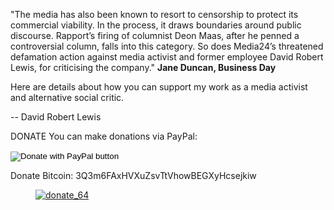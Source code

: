 "The media has also been known to resort to censorship to protect its commercial viability. In the process, it draws boundaries around public discourse. Rapport’s firing of columnist Deon Maas, after he penned a controversial column, falls into this category. So does Media24’s threatened defamation action against media activist and former employee David Robert Lewis, for criticising the company." **Jane Duncan, Business Day**

Here are details about how you can support my work as a media activist and alternative social critic.

-- David Robert Lewis

DONATE
You can make donations via PayPal:

<form action="https://www.paypal.com/donate" method="post" target="_top">
<input type="hidden" name="hosted_button_id" value="4Q2MNYKNQYWD4" />
<input type="image" src="https://www.paypalobjects.com/en_US/i/btn/btn_donateCC_LG.gif" border="0" name="submit" title="PayPal - The safer, easier way to pay online!" alt="Donate with PayPal button" />
<img alt="" border="0" src="https://www.paypal.com/en_ZA/i/scr/pixel.gif" width="1" height="1" />
</form>

<div>Donate Bitcoin: 3Q3m6FAxHVXuZsvTtVhowBEGXyHcsejkiw</div>

<figure class="wp-block-image alignleft"><a href="http://davidrobertlewis.files.wordpress.com/2008/11/donate_64.png"><img src="http://davidrobertlewis.files.wordpress.com/2008/11/donate_64.png" alt="donate_64" class="wp-image-5643"/></a></figure>
